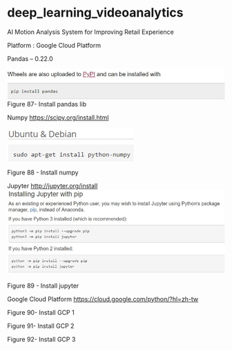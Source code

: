 # deep_learning_videoanalytics

AI Motion Analysis System for Improving Retail Experience 

Platform : Google Cloud Platform

Pandas – 0.22.0

![image01](https://github.com/eddiecityu/deep_learning_videoanalytics/blob/master/img/pandas_installation.jpg)
Figure 87- Install pandas lib

Numpy
https://scipy.org/install.html

![image02](https://github.com/eddiecityu/deep_learning_videoanalytics/blob/master/img/numpy_installation.jpg) 

Figure 88 - Install numpy
 
Jupyter
http://jupyter.org/install
![image03](https://github.com/eddiecityu/deep_learning_videoanalytics/blob/master/img/jupyternotebook_installation.jpg)

Figure 89 - Install jupyter

Google Cloud Platform
https://cloud.google.com/python/?hl=zh-tw
 
Figure 90- Install GCP 1
 
Figure 91- Install GCP 2
 
Figure 92- Install GCP 3

